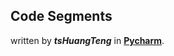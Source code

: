 ## Code Segments


written by ***tsHuangTeng*** in **[Pycharm](https://www.jetbrains.com/pycharm/)**.

